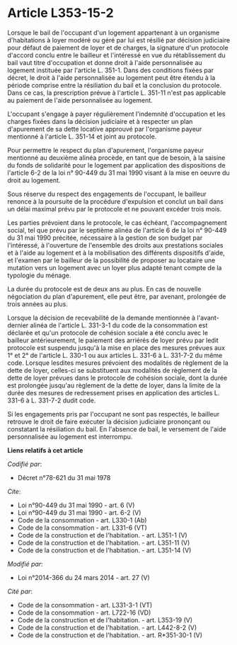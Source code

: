 # Article L353-15-2

Lorsque le bail de l'occupant d'un logement appartenant à un organisme d'habitations à loyer modéré ou géré par lui est
résilié par décision judiciaire pour défaut de paiement de loyer et de charges, la signature d'un protocole d'accord conclu
entre le bailleur et l'intéressé en vue du rétablissement du bail vaut titre d'occupation et donne droit à l'aide
personnalisée au logement instituée par l'article L. 351-1. Dans des conditions fixées par décret, le droit à l'aide
personnalisée au logement peut être étendu à la période comprise entre la résiliation du bail et la conclusion du protocole.
Dans ce cas, la prescription prévue à l'article L. 351-11 n'est pas applicable au paiement de l'aide personnalisée au
logement. 

L'occupant s'engage à payer régulièrement l'indemnité d'occupation et les charges fixées dans la décision judiciaire et à
respecter un plan d'apurement de sa dette locative approuvé par l'organisme payeur mentionné à l'article L. 351-14 et joint
au protocole. 

Pour permettre le respect du plan d'apurement, l'organisme payeur mentionné au deuxième alinéa procède, en tant que de
besoin, à la saisine du fonds de solidarité pour le logement par application des dispositions de l'article 6-2 de la loi n°
90-449 du 31 mai 1990 visant à la mise en oeuvre du droit au logement. 

Sous réserve du respect des engagements de l'occupant, le bailleur renonce à la poursuite de la procédure d'expulsion et
conclut un bail dans un délai maximal prévu par le protocole et ne pouvant excéder trois mois. 

Les parties prévoient dans le protocole, le cas échéant, l'accompagnement social, tel que prévu par le septième alinéa de
l'article 6 de la loi n° 90-449 du 31 mai 1990 précitée, nécessaire à la gestion de son budget par l'intéressé, à l'ouverture
de l'ensemble des droits aux prestations sociales et à l'aide au logement et à la mobilisation des différents dispositifs
d'aide, et l'examen par le bailleur de la possibilité de proposer au locataire une mutation vers un logement avec un loyer
plus adapté tenant compte de la typologie du ménage. 

La durée du protocole est de deux ans au plus. En cas de nouvelle négociation du plan d'apurement, elle peut être, par
avenant, prolongée de trois années au plus. 

Lorsque la décision de recevabilité de la demande mentionnée à l'avant-dernier alinéa de l'article L. 331-3-1 du code de la
consommation est déclarée et qu'un protocole de cohésion sociale a été conclu avec le bailleur antérieurement, le paiement
des arriérés de loyer prévu par ledit protocole est suspendu jusqu'à la mise en place des mesures prévues aux 1° et 2° de
l'article L. 330-1 ou aux articles L. 331-6 à L. 331-7-2 du même code. Lorsque lesdites mesures prévoient des modalités de
règlement de la dette de loyer, celles-ci se substituent aux modalités de règlement de la dette de loyer prévues dans le
protocole de cohésion sociale, dont la durée est prolongée jusqu'au règlement de la dette de loyer, dans la limite de la
durée des mesures de redressement prises en application des articles L. 331-6 à L. 331-7-2 dudit code. 

Si les engagements pris par l'occupant ne sont pas respectés, le bailleur retrouve le droit de faire exécuter la décision
judiciaire prononçant ou constatant la résiliation du bail. En l'absence de bail, le versement de l'aide personnalisée au
logement est interrompu.

**Liens relatifs à cet article**

_Codifié par_:

  - Décret n°78-621 du 31 mai 1978

_Cite_:

  - Loi n°90-449 du 31 mai 1990 - art. 6 (V)
  - Loi n°90-449 du 31 mai 1990 - art. 6-2 (V)
  - Code de la consommation - art. L330-1 (Ab)
  - Code de la consommation - art. L331-6 (VT)
  - Code de la construction et de l'habitation. - art. L351-1 (V)
  - Code de la construction et de l'habitation. - art. L351-11 (V)
  - Code de la construction et de l'habitation. - art. L351-14 (V)

_Modifié par_:

  - Loi n°2014-366 du 24 mars 2014 - art. 27 (V)

_Cité par_:

  - Code de la consommation - art. L331-3-1 (VT)
  - Code de la consommation - art. L722-16 (VD)
  - Code de la construction et de l'habitation. - art. L353-19 (V)
  - Code de la construction et de l'habitation. - art. L442-8-2 (V)
  - Code de la construction et de l'habitation. - art. R*351-30-1 (V)
